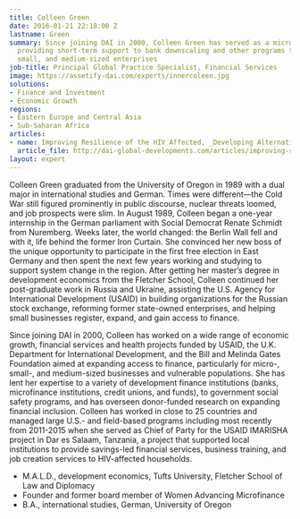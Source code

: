 ```yaml
---
title: Colleen Green
date: 2016-01-21 22:18:00 Z
lastname: Green
summary: Since joining DAI in 2000, Colleen Green has served as a microfinance specialist
  providing short-term support to bank downscaling and other programs to benefit micro,
  small, and medium-sized enterprises
job-title: Principal Global Practice Specialist, Financial Services
image: https://assetify-dai.com/experts/innercoleen.jpg
solutions:
- Finance and Investment
- Economic Growth
regions:
- Eastern Europe and Central Asia
- Sub-Saharan Africa
articles:
- name: Improving Resilience of the HIV Affected, _Developing Alternatives_
  article_file: http://dai-global-developments.com/articles/improving-resilience-of-the-hiv-affectede280a8/?utm_source=daidotcom
layout: expert
---
```


Colleen Green graduated from the University of Oregon in 1989 with a dual major in international studies and German. Times were different—the Cold War still figured prominently in public discourse, nuclear threats loomed, and job prospects were slim. In August 1989, Colleen began a one-year internship in the German parliament with Social Democrat Renate Schmidt from Nuremberg. Weeks later, the world changed: the Berlin Wall fell and with it, life behind the former Iron Curtain. She convinced her new boss of the unique opportunity to participate in the first free election in East Germany and then spent the next few years working and studying to support system change in the region. After getting her master’s degree in development economics from the Fletcher School, Colleen continued her post-graduate work in Russia and Ukraine, assisting the U.S. Agency for International Development (USAID) in building organizations for the Russian stock exchange, reforming former state-owned enterprises, and helping small businesses register, expand, and gain access to finance.

Since joining DAI in 2000, Colleen has worked on a wide range of economic growth, financial services and health projects funded by USAID, the U.K. Department for International Development, and the Bill and Melinda Gates Foundation aimed at expanding access to finance, particularly for micro-, small-, and medium-sized businesses and vulnerable populations. She has lent her expertise to a variety of development finance institutions (banks, microfinance institutions, credit unions, and funds), to government social safety programs, and has overseen donor-funded research on expanding financial inclusion. Colleen has worked in close to 25 countries and managed large U.S.- and field-based programs including most recently from 2011-2015 when she served as Chief of Party for the USAID IMARISHA project in Dar es Salaam, Tanzania, a project that supported local institutions to provide savings-led financial services, business training, and job creation services to HIV-affected households.  

* M.A.L.D., development economics, Tufts University, Fletcher School of Law and Diplomacy
* Founder and former board member of Women Advancing Microfinance
* B.A., international studies, German, University of Oregon
